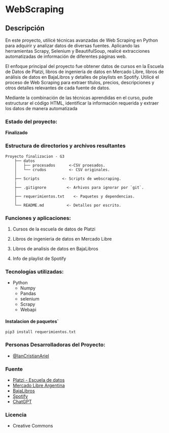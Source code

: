 # WebScraping

## Descripción
En este proyecto, utilicé técnicas avanzadas de Web Scraping en Python para adquirir y analizar datos de diversas fuentes. Aplicando las herramientas Scrapy, Selenium y BeautifulSoup, realicé extracciones automatizadas de información de diferentes páginas web.

El enfoque principal del proyecto fue obtener datos de cursos en la Escuela de Datos de Platzi, libros de ingeniería de datos en Mercado Libre, libros de análisis de datos en BajaLibros y detalles de playlists en Spotify. Utilicé el proceso de Web Scraping para extraer títulos, precios, descripciones y otros detalles relevantes de cada fuente de datos.

Mediante la combinación de las técnicas aprendidas en el curso, pude estructurar el código HTML, identificar la información requerida y extraer los datos de manera automatizada

### Estado del proyecto:

**Finalizado**

### Estructura de directorios y archivos resultantes

    Proyecto finalizacion - G3
        ├── datos
        │   ├── procesados      <-CSV proesados.
        │   └── crudos          <- CSV originales.
        │
        ├── Scripts          <- Scripts de webscraping.
        |
        ├── .gitignore         <- Arhivos para ignorar por `git`.
        │
        ├── requerimientos.txt    <- Paquetes y dependencias.
        │
        └── README.md          <- Detalles por escrito.

### Funciones y aplicaciones:
1. Cursos de la escuela de datos de Platzi

2. Libros de ingenieria de datos en Mercado Libre

3. Libros de analisis de datos en BajaLibros

4. Info de playlist de Spotify

### Tecnologías utilizadas:
- Python
  - Numpy
  - Pandas
  - selenium
  - Scrapy
  - Webapi

#### Instalacion de paquetes`

`pip3 install requerimientos.txt`

### Personas Desarrolladoras del Proyecto:
- [@IanCristianAriel](https://github.com/IanCristianAriel) 

### Fuente
- [Platzi - Escuela de datos](https://platzi.com/escuela/datos/)
- [Mercado Libre Argentina](mercadolibre.com.ar)
- [BajaLibros](bajalibros.com/AR/)
- [Spotify](https://open.spotify.com/)
- [ChatGPT](https://chat.openai.com/)

### Licencia
- Creative Commons
